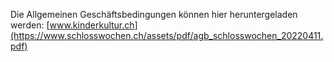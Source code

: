 Die Allgemeinen Geschäftsbedingungen können hier heruntergeladen werden: [www.kinderkultur.ch](https://www.schlosswochen.ch/assets/pdf/agb_schlosswochen_20220411.pdf)
